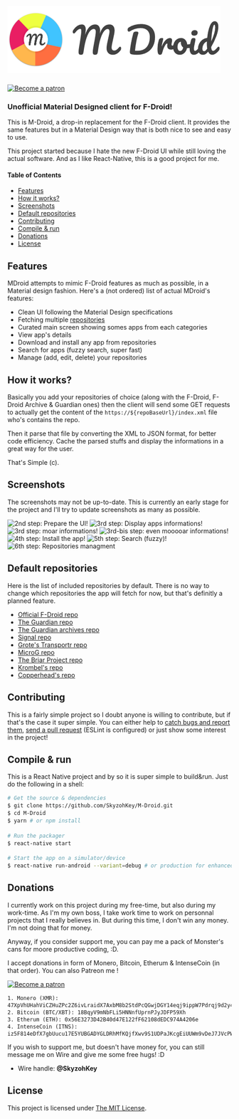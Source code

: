 # ![M-Droid logo](src/assets/images/logos/logo-light.png)

[![Become a patron](https://i.imgur.com/oWouhEe.png)](https://www.patreon.com/bePatron?u=2330345)

### Unofficial Material Designed client for F-Droid!

This is M-Droid, a drop-in replacement for the F-Droid client. It provides the same features but in a Material Design way that is both nice to see and easy to use.

This project started because I hate the new F-Droid UI while still loving the actual software. And as I like React-Native, this is a good project for me.

#### Table of Contents

* [Features](#features)
* [How it works?](#how-it-works)
* [Screenshots](#screenshots)
* [Default repositories](#default-repositories)
* [Contributing](#contributing)
* [Compile & run](#compile--run)
* [Donations](#donations)
* [License](#license)

## Features

MDroid attempts to mimic F-Droid features as much as possible, in a Material design fashion. Here's a (not ordered) list of actual MDroid's features:

* Clean UI following the Material Design specifications
* Fetching multiple [repositories](#default-repositories)
* Curated main screen showing somes apps from each categories
* View app's details
* Download and install any app from repositories
* Search for apps (fuzzy search, super fast)
* Manage (add, edit, delete) your repositories

## How it works?

Basically you add your repositories of choice (along with the F-Droid, F-Droid Archive & Guardian ones) then the client will send some GET requests to actually get the content of the `https://${repoBaseUrl}/index.xml` file who's contains the repo.

Then it parse that file by converting the XML to JSON format, for better code efficiency. Cache the parsed stuffs and display the informations in a great way for the user.

That's Simple (c).

## Screenshots

The screenshots may not be up-to-date. This is currently an early stage for the project and I'll try to update screenshots as many as possible.

![2nd step: Prepare the UI!](https://i.imgur.com/h7zoYHE.png)
![3rd step: Display apps informations!](https://i.imgur.com/hZtGh6j.png)
![3rd step: moar informations!](https://i.imgur.com/HcI1KVu.png)
![3rd-bis step: even mooooar informations!](https://i.imgur.com/MwX8YB3.png)
![4th step: Install the app!](https://i.imgur.com/yAjibIB.png)
![5th step: Search (fuzzy)!](https://i.imgur.com/9aCzPpE.png)
![6th step: Repositories managment](https://i.imgur.com/wIEUjmK.png)

## Default repositories

Here is the list of included repositories by default. There is no way to change which repositories the app will fetch for now, but that's definitly a planned feature.

* [Official F-Droid repo](https://f-droid.org/repo)
* [The Guardian repo](https://guardianproject.info/fdroid/repo)
* [The Guardian archives repo](https://guardianproject.info/fdroid/archive)
* [Signal repo](https://eutopia.cz/fdroid/repo)
* [Grote's Transportr repo](https://grobox.de/fdroid/repo)
* [MicroG repo](https://microg.org/fdroid/repo)
* [The Briar Project repo](https://briarproject.org/fdroid/repo)
* [Krombel's repo](http://fdroid.krombel.de/repo)
* [Copperhead's repo](https://fdroid.copperhead.co/repo)

## Contributing

This is a fairly simple project so I doubt anyone is willing to contribute, but if that's the case it super simple. You can either help to [catch bugs and report them](https://github.com/SkyzohKey/M-Droid/issues), [send a pull request](https://github.com/SkyzohKey/M-Droid/pulls) (ESLint is configured) or just show some interest in the project!

## Compile & run

This is a React Native project and by so it is super simple to build&run. Just do the following in a shell:

```sh
# Get the source & dependencies
$ git clone https://github.com/SkyzohKey/M-Droid.git
$ cd M-Droid
$ yarn # or npm install

# Run the packager
$ react-native start

# Start the app on a simulator/device
$ react-native run-android --variant=debug # or production for enhanced perfs.
```

## Donations

I currently work on this project during my free-time, but also during my work-time. As I'm my own boss, I take work time to work on personnal projects that I really believes in. But during this time, I don't win any money. I'm not doing that for money.

Anyway, if you consider support me, you can pay me a pack of Monster's cans for moore productive coding, :D.

I accept donations in form of Monero, Bitcoin, Etherum & IntenseCoin (in that order). You can also Patreon me !

[![Become a patron](https://i.imgur.com/oWouhEe.png)](https://www.patreon.com/bePatron?u=2330345)

```
1. Monero (XMR): 47XpVhUHahViCZHuZPc2Z6ivLraidX7AxbM8b2StdPcQGwjDGY14eqj9ippW7Pdrqj9d2y4xvwChzePQAqG1NvqQ775FKxg
2. Bitcoin (BTC/XBT): 18BqyV9mNbFLi5HNNnfUprnPJyJDFP59Xh
3. Etherum (ETH): 0x56E3273D42B40d47E122fF62108dEDC974A4206e
4. IntenseCoin (ITNS): iz5F814eDfX7gbUucu17E5YUBGADYGLDRhMfKQjfXwv9S1UDPaJKcgEiUUWm9vDeJ7JVcPWo7kZRmTFtcVcssc1h28zguw8iE
```

If you wish to support me, but doesn't have money for, you can still message me on Wire and give me some free hugs! :D

* Wire handle: **@SkyzohKey**

## License

This project is licensed under [The MIT License](LICENSE).
